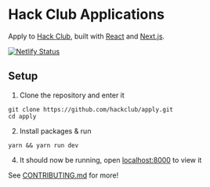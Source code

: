 # Hack Club Applications

Apply to [Hack Club](https://hackclub.com/), built with [React](https://reactjs.org/) and [Next.js](https://nextjs.org).

[![Netlify Status](https://api.netlify.com/api/v1/badges/041eb582-67a5-4ecf-bdf7-fecaf6017fb6/deploy-status)](https://app.netlify.com/sites/apply-hackclub/deploys)

## Setup

1. Clone the repository and enter it

```
git clone https://github.com/hackclub/apply.git
cd apply
```

2. Install packages & run

```
yarn && yarn run dev
```

4. It should now be running, open [localhost:8000](http://localhost:8000) to view it

See [CONTRIBUTING.md](CONTRIBUTING.md) for more!
